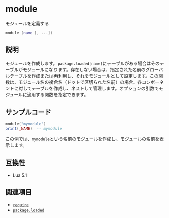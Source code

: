 # module

モジュールを定義する

```lua
module (name [, ...])
```

## 説明

モジュールを作成します。`package.loaded[name]`にテーブルがある場合はそのテーブルがモジュールになります。存在しない場合は、指定された名前のグローバルテーブルを作成または再利用し、それをモジュールとして設定します。この関数は、モジュール名の複合名（ドットで区切られた名前）の場合、各コンポーネントに対してテーブルを作成し、ネストして管理します。オプションの引数でモジュールに適用する関数を指定できます。

## サンプルコード

```lua
module("mymodule")
print(_NAME)  -- mymodule
```

この例では、`mymodule`という名前のモジュールを作成し、モジュールの名前を表示します。

## 互換性

- Lua 5.1

## 関連項目

- [`require`](require.md)
- [`package.loaded`](loaded.md)